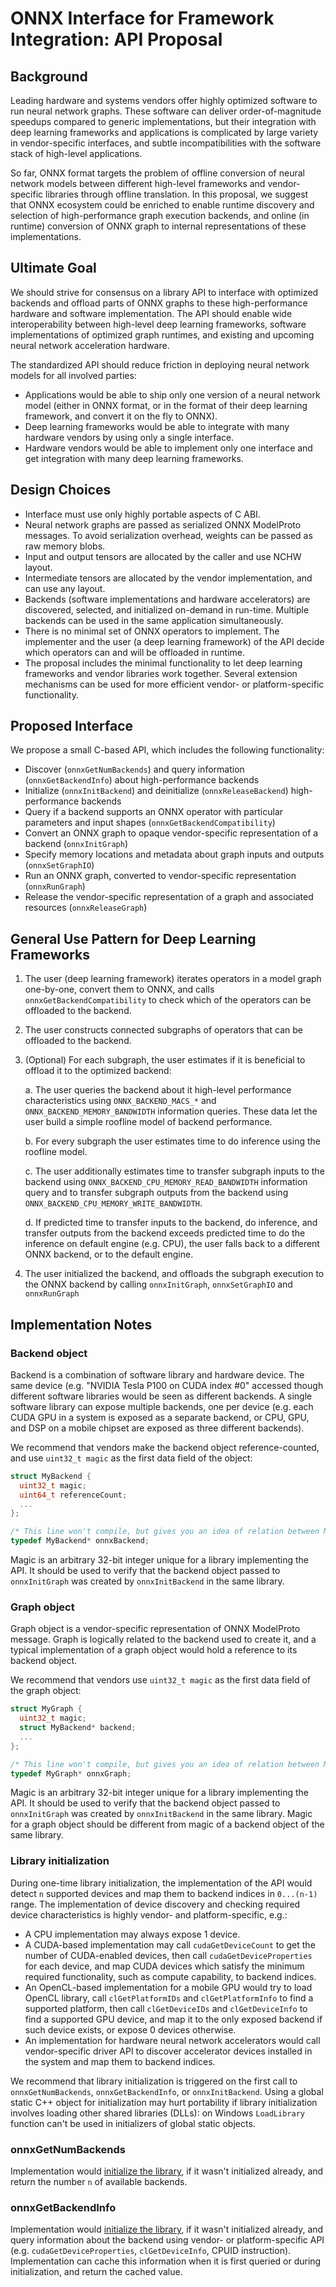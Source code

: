 <!--- SPDX-License-Identifier: Apache-2.0 -->

# ONNX Interface for Framework Integration: API Proposal

## Background

Leading hardware and systems vendors offer highly optimized software to run neural network graphs. These software can deliver order-of-magnitude speedups compared to generic implementations, but their integration with deep learning frameworks and applications is complicated by large variety in vendor-specific interfaces, and subtle incompatibilities with the software stack of high-level applications.

So far, ONNX format targets the problem of offline conversion of neural network models between different high-level frameworks and vendor-specific libraries through offline translation. In this proposal, we suggest that ONNX ecosystem could be enriched to enable runtime discovery and selection of high-performance graph execution backends, and online (in runtime) conversion of ONNX graph to internal representations of these implementations.

## Ultimate Goal

We should strive for consensus on a library API to interface with optimized backends and offload parts of ONNX graphs to these high-performance hardware and software implementation. The API should enable wide interoperability between high-level deep learning frameworks, software implementations of optimized graph runtimes, and existing and upcoming neural network acceleration hardware.

The standardized API should reduce friction in deploying neural network models for all involved parties:
- Applications would be able to ship only one version of a neural network model (either in ONNX format, or in the format of their deep learning framework, and convert it on the fly to ONNX).
- Deep learning frameworks would be able to integrate with many hardware vendors by using only a single interface.
- Hardware vendors would be able to implement only one interface and get integration with many deep learning frameworks.

## Design Choices

- Interface must use only highly portable aspects of C ABI.
- Neural network graphs are passed as serialized ONNX ModelProto messages. To avoid serialization overhead, weights can be passed as raw memory blobs.
- Input and output tensors are allocated by the caller and use NCHW layout.
- Intermediate tensors are allocated by the vendor implementation, and can use any layout.
- Backends (software implementations and hardware accelerators) are discovered, selected, and initialized on-demand in run-time. Multiple backends can be used in the same application simultaneously.
- There is no minimal set of ONNX operators to implement. The implementer and the user (a deep learning framework) of the API decide which operators can and will be offloaded in runtime.
- The proposal includes the minimal functionality to let deep learning frameworks and vendor libraries work together. Several extension mechanisms can be used for more efficient vendor- or platform-specific functionality.

## Proposed Interface

We propose a small C-based API, which includes the following functionality:

* Discover (`onnxGetNumBackends`) and query information (`onnxGetBackendInfo`) about high-performance backends
* Initialize (`onnxInitBackend`) and deinitialize (`onnxReleaseBackend`) high-performance backends
* Query if a backend supports an ONNX operator with particular parameters and input shapes (`onnxGetBackendCompatibility`)
* Convert an ONNX graph to opaque vendor-specific representation of a backend (`onnxInitGraph`)
* Specify memory locations and metadata about graph inputs and outputs (`onnxSetGraphIO`)
* Run an ONNX graph, converted to vendor-specific representation (`onnxRunGraph`)
* Release the vendor-specific representation of a graph and associated resources (`onnxReleaseGraph`)

## General Use Pattern for Deep Learning Frameworks

1. The user (deep learning framework) iterates operators in a model graph one-by-one, convert them to ONNX, and calls `onnxGetBackendCompatibility` to check which of the operators can be offloaded to the backend.
2. The user constructs connected subgraphs of operators that can be offloaded to the backend.
3. (Optional) For each subgraph, the user estimates if it is beneficial to offload it to the optimized backend:

    a. The user queries the backend about it high-level performance characteristics using `ONNX_BACKEND_MACS_*` and `ONNX_BACKEND_MEMORY_BANDWIDTH` information queries. These data let the user build a simple roofline model of backend performance.

    b. For every subgraph the user estimates time to do inference using the roofline model.

    c. The user additionally estimates time to transfer subgraph inputs to the backend using `ONNX_BACKEND_CPU_MEMORY_READ_BANDWIDTH` information query and to transfer subgraph outputs from the backend using `ONNX_BACKEND_CPU_MEMORY_WRITE_BANDWIDTH`.

    d. If predicted time to transfer inputs to the backend, do inference, and transfer outputs from the backend exceeds predicted time to do the inference on default engine (e.g. CPU), the user falls back to a different ONNX backend, or to the default engine.


4. The user initialized the backend, and offloads the subgraph execution to the ONNX backend by calling `onnxInitGraph`, `onnxSetGraphIO` and `onnxRunGraph`

## Implementation Notes

### Backend object

Backend is a combination of software library and hardware device. The same device (e.g. "NVIDIA Tesla P100 on CUDA index #0" accessed though different software libraries would be seen as different backends. A single software library can expose multiple backends, one per device  (e.g. each CUDA GPU in a system is exposed as a separate backend, or CPU, GPU, and DSP on a mobile chipset are exposed as three different backends).

We recommend that vendors make the backend object reference-counted, and use `uint32_t magic` as the first data field of the object:

```c
struct MyBackend {
  uint32_t magic;
  uint64_t referenceCount;
  ...
};

/* This line won't compile, but gives you an idea of relation between MyBackend structure and onnxBackend type. */
typedef MyBackend* onnxBackend;
```

Magic is an arbitrary 32-bit integer unique for a library implementing the API. It should be used to verify that the backend object passed to `onnxInitGraph` was created by `onnxInitBackend` in the same library.

### Graph object

Graph object is a vendor-specific representation of ONNX ModelProto message. Graph is logically related to the backend used to create it, and a typical implementation of a graph object would hold a reference to its backend object.

We recommend that vendors use `uint32_t magic` as the first data field of the graph object:

```c
struct MyGraph {
  uint32_t magic;
  struct MyBackend* backend;
  ...
};

/* This line won't compile, but gives you an idea of relation between MyGraph structure and onnxGraph type. */
typedef MyGraph* onnxGraph;
```

Magic is an arbitrary 32-bit integer unique for a library implementing the API. It should be used to verify that the backend object passed to `onnxInitGraph` was created by `onnxInitBackend` in the same library. Magic for a graph object should be different from magic of a backend object of the same library.

### Library initialization

During one-time library initialization, the implementation of the API would detect `n` supported devices and map them to backend indices in `0...(n-1)` range. The implementation of device discovery and checking required device characteristics is highly vendor- and platform-specific, e.g.:
- A CPU implementation may always expose 1 device.
- A CUDA-based implementation may call `cudaGetDeviceCount` to get the number of CUDA-enabled devices, then
 call `cudaGetDeviceProperties` for each device, and map CUDA devices which satisfy the minimum required functionality, such as compute capability, to backend indices.
- An OpenCL-based implementation for a mobile GPU would try to load OpenCL library, call `clGetPlatformIDs` and `clGetPlatformInfo` to find a supported platform, then call `clGetDeviceIDs` and `clGetDeviceInfo` to find a supported GPU device, and map it to the only exposed backend if such device exists, or expose 0 devices otherwise.
- An implementation for hardware neural network accelerators would call vendor-specific driver API to discover accelerator devices installed in the system and map them to backend indices.

We recommend that library initialization is triggered on the first call to `onnxGetNumBackends`, `onnxGetBackendInfo`, or `onnxInitBackend`. Using a global static C++ object for initialization may hurt portability if library initialization involves loading other shared libraries (DLLs): on Windows `LoadLibrary` function can't be used in initializers of global static objects.

### onnxGetNumBackends

Implementation would [initialize the library](#library-initialization), if it wasn't initialized already, and return the number `n` of available backends.

### onnxGetBackendInfo

Implementation would [initialize the library](#library-initialization), if it wasn't initialized already, and query information about the backend using vendor- or platform-specific API (e.g. `cudaGetDeviceProperties`, `clGetDeviceInfo`, CPUID instruction). Implementation can cache this information when it is first queried or during initialization, and return the cached value.
